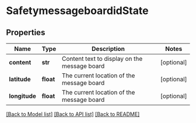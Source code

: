 # SafetymessageboardidState

## Properties
Name | Type | Description | Notes
------------ | ------------- | ------------- | -------------
**content** | **str** | Content text to display on the message board | [optional] 
**latitude** | **float** | The current location of the message board | [optional] 
**longitude** | **float** | The current location of the message board | [optional] 

[[Back to Model list]](../README.md#documentation-for-models) [[Back to API list]](../README.md#documentation-for-api-endpoints) [[Back to README]](../README.md)

